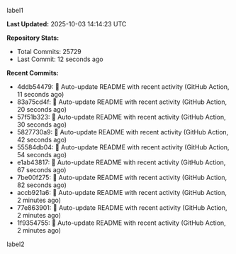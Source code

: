 
label1 
<!-- ACTIVITY_START -->
**Last Updated:** 2025-10-03 14:14:23 UTC

**Repository Stats:**
- Total Commits: 25729
- Last Commit: 12 seconds ago

**Recent Commits:**
- 4ddb54479: 🤖 Auto-update README with recent activity (GitHub Action, 11 seconds ago)
- 83a75cd4f: 🤖 Auto-update README with recent activity (GitHub Action, 20 seconds ago)
- 57f51b323: 🤖 Auto-update README with recent activity (GitHub Action, 30 seconds ago)
- 5827730a9: 🤖 Auto-update README with recent activity (GitHub Action, 42 seconds ago)
- 55584db04: 🤖 Auto-update README with recent activity (GitHub Action, 54 seconds ago)
- e1ab43817: 🤖 Auto-update README with recent activity (GitHub Action, 67 seconds ago)
- 7be00f275: 🤖 Auto-update README with recent activity (GitHub Action, 82 seconds ago)
- accb921a6: 🤖 Auto-update README with recent activity (GitHub Action, 2 minutes ago)
- 77e863901: 🤖 Auto-update README with recent activity (GitHub Action, 2 minutes ago)
- 1f9354755: 🤖 Auto-update README with recent activity (GitHub Action, 2 minutes ago)
<!-- ACTIVITY_END -->

label2

